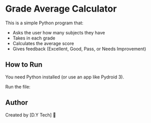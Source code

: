 # Grade Average Calculator

This is a simple Python program that:
- Asks the user how many subjects they have
- Takes in each grade
- Calculates the average score
- Gives feedback (Excellent, Good, Pass, or Needs Improvement)

## How to Run

You need Python installed (or use an app like Pydroid 3).

Run the file:

## Author

Created by [D.Y Tech] 🙂
